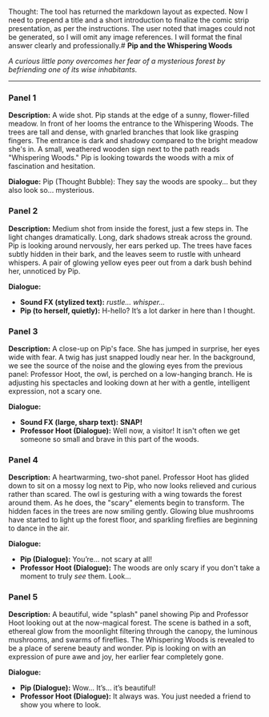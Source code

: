 
Thought: The tool has returned the markdown layout as expected. Now I need to prepend a title and a short introduction to finalize the comic strip presentation, as per the instructions. The user noted that images could not be generated, so I will omit any image references. I will format the final answer clearly and professionally.# **Pip and the Whispering Woods**

*A curious little pony overcomes her fear of a mysterious forest by befriending one of its wise inhabitants.*

---

### **Panel 1**

**Description:** A wide shot. Pip stands at the edge of a sunny, flower-filled meadow. In front of her looms the entrance to the Whispering Woods. The trees are tall and dense, with gnarled branches that look like grasping fingers. The entrance is dark and shadowy compared to the bright meadow she's in. A small, weathered wooden sign next to the path reads "Whispering Woods." Pip is looking towards the woods with a mix of fascination and hesitation.

**Dialogue:** Pip (Thought Bubble): They say the woods are spooky... but they also look so... mysterious.

### **Panel 2**

**Description:** Medium shot from inside the forest, just a few steps in. The light changes dramatically. Long, dark shadows streak across the ground. Pip is looking around nervously, her ears perked up. The trees have faces subtly hidden in their bark, and the leaves seem to rustle with unheard whispers. A pair of glowing yellow eyes peer out from a dark bush behind her, unnoticed by Pip.

**Dialogue:** 
*   **Sound FX (stylized text):** *rustle... whisper...*
*   **Pip (to herself, quietly):** H-hello? It’s a lot darker in here than I thought.

### **Panel 3**

**Description:** A close-up on Pip's face. She has jumped in surprise, her eyes wide with fear. A twig has just snapped loudly near her. In the background, we see the source of the noise and the glowing eyes from the previous panel: Professor Hoot, the owl, is perched on a low-hanging branch. He is adjusting his spectacles and looking down at her with a gentle, intelligent expression, not a scary one.

**Dialogue:** 
*   **Sound FX (large, sharp text):** **SNAP!**
*   **Professor Hoot (Dialogue):** Well now, a visitor! It isn't often we get someone so small and brave in this part of the woods.

### **Panel 4**

**Description:** A heartwarming, two-shot panel. Professor Hoot has glided down to sit on a mossy log next to Pip, who now looks relieved and curious rather than scared. The owl is gesturing with a wing towards the forest around them. As he does, the "scary" elements begin to transform. The hidden faces in the trees are now smiling gently. Glowing blue mushrooms have started to light up the forest floor, and sparkling fireflies are beginning to dance in the air.

**Dialogue:** 
*   **Pip (Dialogue):** You’re... not scary at all!
*   **Professor Hoot (Dialogue):** The woods are only scary if you don't take a moment to truly *see* them. Look...

### **Panel 5**

**Description:** A beautiful, wide "splash" panel showing Pip and Professor Hoot looking out at the now-magical forest. The scene is bathed in a soft, ethereal glow from the moonlight filtering through the canopy, the luminous mushrooms, and swarms of fireflies. The Whispering Woods is revealed to be a place of serene beauty and wonder. Pip is looking on with an expression of pure awe and joy, her earlier fear completely gone.

**Dialogue:** 
*   **Pip (Dialogue):** Wow... It’s... it’s beautiful!
*   **Professor Hoot (Dialogue):** It always was. You just needed a friend to show you where to look.